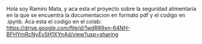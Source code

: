 Hola soy Ramiro Mata, y aca esta el proyecto sobre la seguridad alimentaria en la que se encuentra la documentacion en formato pdf y el codigo en .ipynb. Aca esta el codigo en el colab: https://drive.google.com/file/d/1wdR89xn-64NH-BFHYmRcNyEy5H1XYn4d/view?usp=sharing
